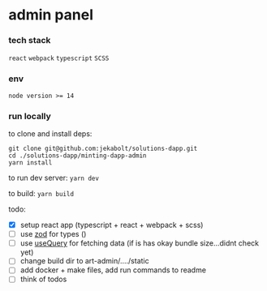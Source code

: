 # <minting-dapp> admin panel

### tech stack
`react`
`webpack`
`typescript`
`SCSS`

### env
`node version >= 14`

### run locally
to clone and install deps:
```
git clone git@github.com:jekabolt/solutions-dapp.git
cd ./solutions-dapp/minting-dapp-admin
yarn install
```
to run dev server:
`yarn dev`

to build:
`yarn build`

todo:
- [x] setup react app (typescript + react + webpack + scss)
- [ ] use [zod](https://zod.dev/) for types ()
- [ ] use [useQuery](https://tanstack.com/query/v4/docs/reference/useQuery?from=reactQueryV3&original=https://react-query-v3.tanstack.com/reference/useQuery) for fetching data (if is has okay bundle size...didnt check yet)
- [ ] change build dir to art-admin/..../static
- [ ] add docker + make files, add run commands to readme
- [ ] think of todos